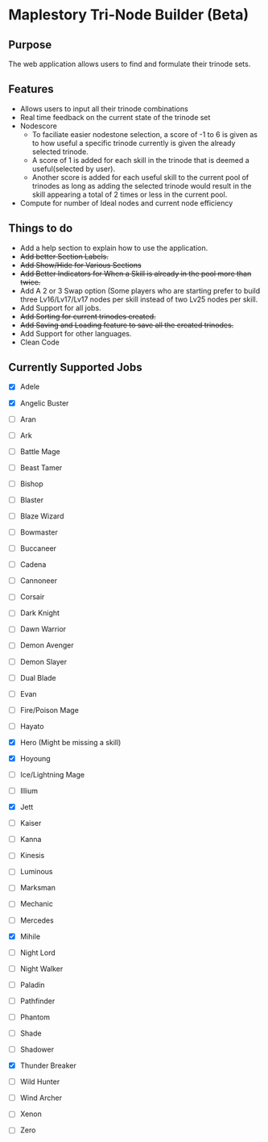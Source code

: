 # Maplestory Tri-Node Builder (Beta)

## Purpose
The web application allows users to find and formulate their trinode sets.

## Features

- Allows users to input all their trinode combinations
- Real time feedback on the current state of the trinode set
- Nodescore
  - To faciliate easier nodestone selection, a score of -1 to 6 is given as to how useful a specific trinode currently is given the already selected trinode. 
  - A score of 1 is added for each skill in the trinode that is deemed a useful(selected by user). 
  - Another score is added for each useful skill to the current pool of trinodes as long as adding the selected trinode would result in the skill appearing a total of 2 times or less in the current pool.
- Compute for number of Ideal nodes and current node efficiency

## Things to do

- Add a help section to explain how to use the application.
- ~~Add better Section Labels.~~
- ~~Add Show/Hide for Various Sections~~
- ~~Add Better Indicators for When a Skill is already in the pool more than twice.~~
- Add A 2 or 3 Swap option (Some players who are starting prefer to build three Lv16/Lv17/Lv17 nodes per skill instead of two Lv25 nodes per skill.
- Add Support for all jobs.
- ~~Add Sorting for current trinodes created.~~
- ~~Add Saving and Loading feature to save all the created trinodes.~~
- Add Support for other languages.
- Clean Code

## Currently Supported Jobs

- [X] Adele
- [X] Angelic Buster
- [ ] Aran
- [ ] Ark
- [ ] Battle Mage
- [ ] Beast Tamer
- [ ] Bishop
- [ ] Blaster
- [ ] Blaze Wizard
- [ ] Bowmaster
- [ ] Buccaneer
- [ ] Cadena
- [ ] Cannoneer
- [ ] Corsair
- [ ] Dark Knight
- [ ] Dawn Warrior
- [ ] Demon Avenger
- [ ] Demon Slayer
- [ ] Dual Blade
- [ ] Evan
- [ ] Fire/Poison Mage
- [ ] Hayato
- [X] Hero (Might be missing a skill)
- [X] Hoyoung
- [ ] Ice/Lightning Mage
- [ ] Illium
- [X] Jett
- [ ] Kaiser
- [ ] Kanna
- [ ] Kinesis
- [ ] Luminous
- [ ] Marksman
- [ ] Mechanic
- [ ] Mercedes
- [X] Mihile
- [ ] Night Lord
- [ ] Night Walker
- [ ] Paladin
- [ ] Pathfinder
- [ ] Phantom
- [ ] Shade
- [ ] Shadower
- [X] Thunder Breaker
- [ ] Wild Hunter
- [ ] Wind Archer
- [ ] Xenon
- [ ] Zero

